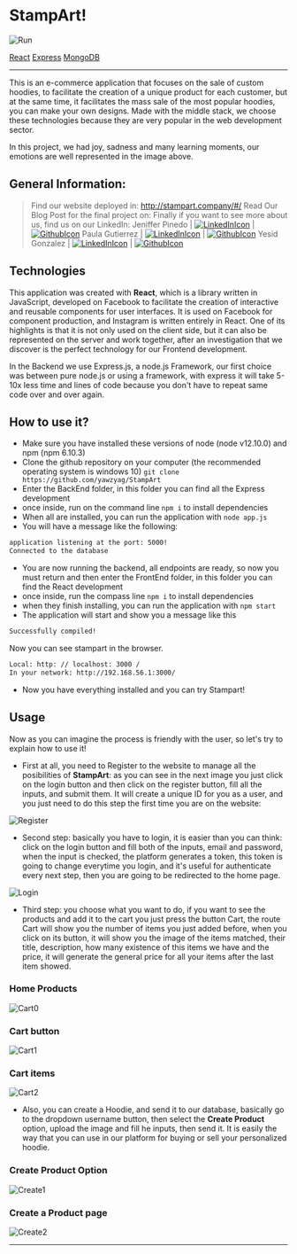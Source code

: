 # StampArt!

![Run](https://i.imgur.com/Vu24Yup.gif)

[React](https://devcode.la/blog/como-funciona-reactjs/)
[Express](https://medium.com/@LindaVivah/the-beginners-guide-understanding-node-js-express-js-fundamentals-e15493462be1)
[MongoDB](https://www.credera.com/blog/technology-insights/java/mongodb-explained-5-minutes-less/)

---

This is an e-commerce application that focuses on the sale of custom hoodies, to facilitate the creation of a unique product for each customer, but at the same time, it facilitates the mass sale of the most popular hoodies, you can make your own designs.
Made with the middle stack, we choose these technologies because they are very popular in the web development sector.

In this project, we had joy, sadness and many learning moments, our emotions are well represented in the image above.

## General Information:

> Find our website deployed in: http://stampart.company/#/
> Read Our Blog Post for the final project on:
> Finally if you want to see more about us, find us on our LinkedIn:
> Jeniffer Pinedo | [![LinkedInIcon](https://i.imgur.com/Jevagtq.png)](https://www.linkedin.com/in/jeniffer-vanegas-pinedo-b76649b9/) |  [![GithubIcon](https://i.imgur.com/A7Oo7A7.png)](https://github.com/jeniffervp)
> Paula Gutierrez | [![LinkedInIcon](https://i.imgur.com/Jevagtq.png)](https://www.linkedin.com/in/paula-andrea-gutierrez-zapata-b77b00167/) | [![GithubIcon](https://i.imgur.com/A7Oo7A7.png)](https://github.com/AndZapata)
> Yesid Gonzalez | [![LinkedInIcon](https://i.imgur.com/Jevagtq.png)](https://www.linkedin.com/in/yesid-augusto-holby/) | [![GithubIcon](https://i.imgur.com/A7Oo7A7.png)](https://github.com/yawzyag)

## Technologies

This application was created with **React**, which is a library written in JavaScript, developed on Facebook to facilitate the creation of interactive and reusable components for user interfaces. It is used on Facebook for component production, and Instagram is written entirely in React. One of its highlights is that it is not only used on the client side, but it can also be represented on the server and work together, after an investigation that we discover is the perfect technology for our Frontend development.

In the Backend we use Express.js, a node.js Framework, our first choice was between pure node.js or using a framework, with express it will take 5-10x less time and lines of code because you don't have to repeat same code over and over again.


## How to use it?

- Make sure you have installed these versions of node (node v12.10.0) and npm (npm 6.10.3)
- Clone the github repository on your computer (the recommended operating system is windows 10)
`git clone https://github.com/yawzyag/StampArt`
- Enter the BackEnd folder, in this folder you can find all the Express development
- once inside, run on the command line `npm i` to install dependencies
- When all are installed, you can run the application with `node app.js`
- You will have a message like the following:
```sh
application listening at the port: 5000!
Connected to the database
```
- You are now running the backend, all endpoints are ready, so now you must return and then enter the FrontEnd folder, in this folder you can find the React development
- once inside, run the compass line `npm i` to install dependencies
- when they finish installing, you can run the application with `npm start`
- The application will start and show you a message like this
```sh
Successfully compiled!
```

Now you can see stampart in the browser.
```sh
Local: http: // localhost: 3000 /
In your network: http://192.168.56.1:3000/
```
- Now you have everything installed and you can try Stampart!

## Usage

Now as you can imagine the process is friendly with the user, so let's try to explain how to use it!

* First at all, you need to Register to the website to manage all the posibilities of **StampArt**: as you can see in the next image you just click on the login button and then click on the register button, fill all the inputs, and submit them. It will create a unique ID for you as a user, and you just need to do this step the first time you are on the website:

![Register](https://i.imgur.com/J15Z1l2.jpg)

* Second step: basically you have to login, it is easier than you can think: click on the login button and fill both of the inputs, email and password, when the input is checked, the platform generates a token, this token is going to change everytime you login, and it's useful for authenticate every next step, then you are going to be redirected to the home page.

![Login](https://i.imgur.com/fRyeDzP.jpg)

* Third step: you choose what you want to do, if you want to see the products and add it to the cart you just press the button Cart, the route Cart will show you the number of items you just added before, when you click on its button, it will show you the image of the items matched, their title, description, how many existence of this items we have and the price, it will generate the general price for all your items after the last item showed.
### Home Products
![Cart0](https://i.imgur.com/9zzZX8n.jpg)
### Cart button
![Cart1](https://i.imgur.com/Ra6CzxR.jpg)
### Cart items
![Cart2](https://i.imgur.com/cRuS5lz.png)

* Also, you can create a Hoodie, and send it to our database, basically go to the dropdown username button, then select the **Create Product** option, upload the image and fill he inputs, then send it. It is easily the way that you can use in our platform for buying or sell your personalized hoodie.
### Create Product Option
![Create1](https://i.imgur.com/75dgoMr.png)
### Create a Product page
![Create2](https://i.imgur.com/2OZfGUT.png)

---
